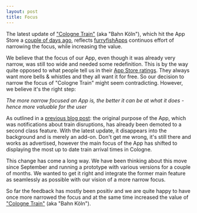 ```yaml
---
layout: post
title: Focus
---
```



The latest update of ["Cologne Train"](http://ffapps.me/bahn) (aka "Bahn Köln"), 
which hit the App Store a [couple of days ago](http://twitter.com/#!/furryfishApps/status/168091577032511488), 
reflects [furryfishApps](http://furryfishApps.com) continuos effort of narrowing the focus, while increasing the value. 

We believe that the focus of our App, even though it was already very narrow, was still too 
wide and needed some redefinition. This is by the way quite opposed to what people tell us 
in their [App Store ratings](http://dlinsin.github.com/2011/11/20/AppStoreRatings.html). They 
always want more bells & whistles and they all want it for free. So our decision to narrow the 
focus of "Cologne Train" might seem contradicting. However, we believe it's the right step: 

_The more narrow focused an App is, the better it can be at what it does - hence more valuable for the user_

As outlined in a [previous blog post](http://dlinsin.github.com/2011/07/31/Appdate.html): the 
original purpose of the App, which was notifications about train disruptions, has already been 
demoted to a second class feature. With the latest update, it disappears into the background 
and is merely an add-on. Don't get me wrong, it's still there and works as advertised, however 
the main focus of the App has shifted to displaying the most up to date train arrival times 
in Cologne. 

This change has come a long way. We have been thinking about this move since September and running 
a prototype with various versions for a couple of months. We wanted to get it right and integrate 
the former main feature as seamlessly as possible with our vision of a more narrow focus. 

So far the feedback has mostly been positiv and we are quite happy to have once more narrowed 
the focus and at the same time increased the value of ["Cologne Train"](http://ffapps.me/bahn) (aka "Bahn Köln").
